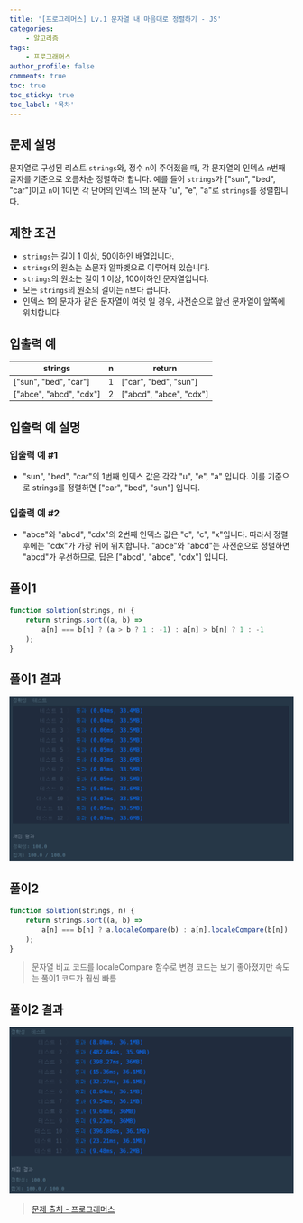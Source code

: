```yaml
---
title: '[프로그래머스] Lv.1 문자열 내 마음대로 정렬하기 - JS'
categories:
    - 알고리즘
tags:
    - 프로그래머스
author_profile: false
comments: true
toc: true
toc_sticky: true
toc_label: '목차'
---
```


## 문제 설명

문자열로 구성된 리스트 `strings`와, 정수 `n`이 주어졌을 때, 각 문자열의 인덱스 `n`번째 글자를 기준으로 오름차순 정렬하려 합니다. 예를 들어 `strings`가 ["sun", "bed", "car"]이고 `n`이 1이면 각 단어의 인덱스 1의 문자 "u", "e", "a"로 `strings`를 정렬합니다.

## 제한 조건

-   `strings`는 길이 1 이상, 50이하인 배열입니다.
-   `strings`의 원소는 소문자 알파벳으로 이루어져 있습니다.
-   `strings`의 원소는 길이 1 이상, 100이하인 문자열입니다.
-   모든 `strings`의 원소의 길이는 `n`보다 큽니다.
-   인덱스 1의 문자가 같은 문자열이 여럿 일 경우, 사전순으로 앞선 문자열이 앞쪽에 위치합니다.

## 입출력 예

| strings                 | n   | return                  |
| ----------------------- | --- | ----------------------- |
| ["sun", "bed", "car"]   | 1   | ["car", "bed", "sun"]   |
| ["abce", "abcd", "cdx"] | 2   | ["abcd", "abce", "cdx"] |

## 입출력 예 설명

### 입출력 예 #1

-   "sun", "bed", "car"의 1번째 인덱스 값은 각각 "u", "e", "a" 입니다. 이를 기준으로 strings를 정렬하면 ["car", "bed", "sun"] 입니다.

### 입출력 예 #2

-   "abce"와 "abcd", "cdx"의 2번째 인덱스 값은 "c", "c", "x"입니다. 따라서 정렬 후에는 "cdx"가 가장 뒤에 위치합니다. "abce"와 "abcd"는 사전순으로 정렬하면 "abcd"가 우선하므로, 답은 ["abcd", "abce", "cdx"] 입니다.

## 풀이1

```javascript
function solution(strings, n) {
    return strings.sort((a, b) =>
        a[n] === b[n] ? (a > b ? 1 : -1) : a[n] > b[n] ? 1 : -1
    );
}
```

## 풀이1 결과

![result](/assets/images/2023/09/01/algorithm-43-result1.png)

## 풀이2

```javascript
function solution(strings, n) {
    return strings.sort((a, b) =>
        a[n] === b[n] ? a.localeCompare(b) : a[n].localeCompare(b[n])
    );
}
```

> 문자열 비교 코드를 localeCompare 함수로 변경
> 코드는 보기 좋아졌지만 속도는 풀이1 코드가 훨씬 빠름

## 풀이2 결과

![result](/assets/images/2023/09/01/algorithm-43-result2.png)

> [문제 출처 - 프로그래머스](https://school.programmers.co.kr/learn/courses/30/lessons/12915?language=javascript)
